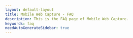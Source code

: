 ```yaml
---
layout: default-layout
title: Mobile Web Capture - FAQ
description: This is the FAQ page of Mobile Web Capture.
keywords: faq
needAutoGenerateSidebar: true
---
```


